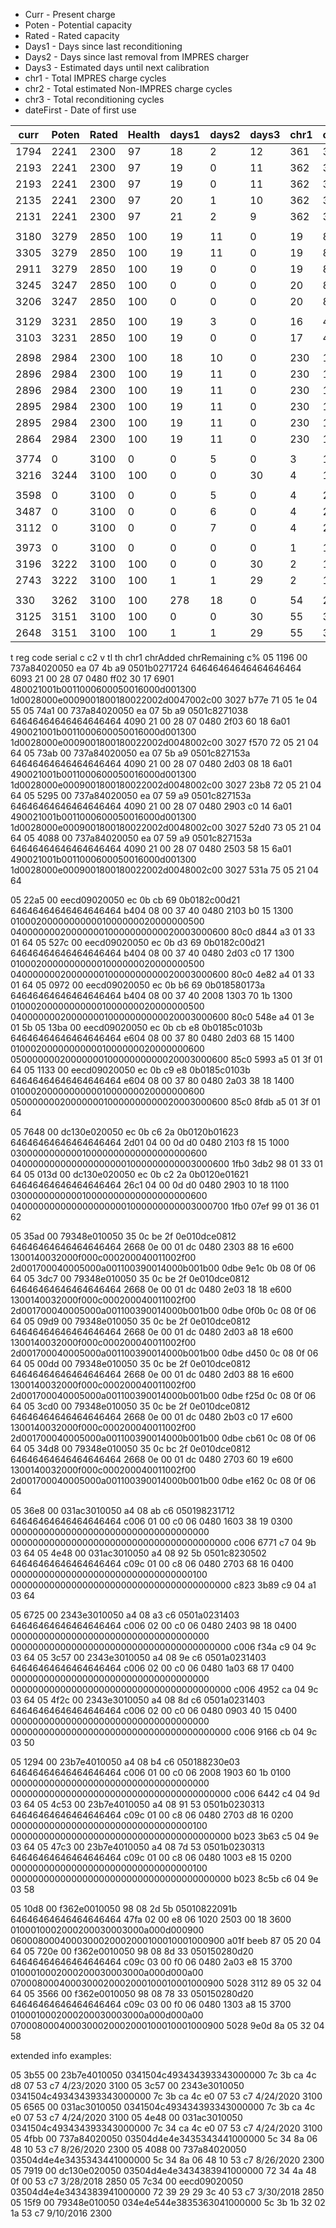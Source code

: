 - Curr - Present charge
- Poten - Potential capacity
- Rated - Rated capacity
- Days1 - Days since last reconditioning
- Days2 - Days since last removal from IMPRES charger
- Days3 - Estimated days until next calibration
- chr1 - Total IMPRES charge cycles
- chr2 - Total estimated Non-IMPRES charge cycles
- chr3 - Total reconditioning cycles
- dateFirst - Date of first use

|curr|Poten|Rated|Health|days1|days2|days3|chr1|chr2|chr3|serial |dateFirst|
|---     |---     |---     |---         |---         |---         |---         |---         |---         |---         |---             |---     |
|1794|2241|2300|97|18|2|12|361|33|13|500002847A73|8/26/2020|
|2193|2241|2300|97|19|0|11|362|33|13|500002847A73|8/26/2020|
|2193|2241|2300|97|19|0|11|362|33|13|500002847A73|8/26/2020|
|2135|2241|2300|97|20|1|10|362|33|13|500002847A73|8/26/2020|
|2131|2241|2300|97|21|2|9|362|33|13|500002847A73|8/26/2020|
||
|3180|3279|2850|100|19|11|0|19|8|5|50000209CDEE|3/30/2018|
|3305|3279|2850|100|19|11|0|19|8|5|50000209CDEE|3/30/2018|
|2911|3279|2850|100|19|0|0|19|8|5|50000209CDEE|3/30/2018|
|3245|3247|2850|100|0|0|0|20|8|6|50000209CDEE|3/30/2018|
|3206|3247|2850|100|0|0|0|20|8|5|50000209CDEE|3/30/2018|
||
|3129 |3231|2850|100|19|3|0|16|4|5|5000020E13DC|3/28/2018|
|3103|3231|2850|100|19|0|0|17|4|5|5000020E13DC|3/28/2018|
||
|2898|2984|2300|100|18|10|0|230|14|22|5000018E3479|9/10/2016|
|2896|2984|2300|100|19|11|0|230|14|22|5000018E3479|9/10/2016|
|2896|2984|2300|100|19|11|0|230|14|22|5000018E3479|9/10/2016|
|2895|2984|2300|100|19|11|0|230|14|22|5000018E3479|9/10/2016|
|2895|2984|2300|100|19|11|0|230|14|22|5000018E3479|9/10/2016|
|2864|2984|2300|100|19|11|0|230|14|22|5000018E3479|9/10/2016|
||
|3774|0|3100|0|0|5|0|3|1|0|500001C31A03|4/24/2020|
|3216|3244|3100|100|0|0|30|4|1|1|500001C31A03|4/24/2020|
||
|3598|0|3100|0|0|5|0|4|2|0|500001E34323|4/24/2020|
|3487|0|3100|0|0|6|0|4|2|0|500001E34323|4/24/2020|
|3112|0|3100|0|0|7|0|4|2|0|500001E34323|4/24/2020|
||
|3973|0|3100|0|0|0|0|1|1|0|500001E4B723|4/23/2020|
|3196|3222|3100|100|0|0|30|2|1|1|500001E4B723|4/23/2020|
|2743|3222|3100|100|1|1|29|2|1|1|500001E4B723|4/23/2020|
||
|330|3262|3100|100|278|18|0|54|2|5|500001E062F3|11/20/2019|
|3125|3151|3100|100|0|0|30|55|3|6|500001E062F3|11/20/2019|
|2648|3151|3100|100|1|1|29|55|3|6|500001E062F3|11/20/2019|

t  reg  code  serial           c                                           c2               v    tl th chr1 chrAdded                                 chrRemaining                                               c%
05 1196 00 737a84020050 ea 07 4b a9 0501b0271724 64646464646464646464 6093 21 00 28 07 0480 ff02 30 17 6901 480021001b0011000600050016000d001300 1d0028000e0009001800180022002d0047002c00 3027 b77e 71 05 1e 04 55
05 74a1 00 737a84020050 ea 07 5b a9 0501c8271038 64646464646464646464 4090 21 00 28 07 0480 2f03 60 18 6a01 490021001b0011000600050016000d001300 1d0028000e0009001800180022002d0048002c00 3027 f570 72 05 21 04 64
05 73ab 00 737a84020050 ea 07 5b a9 0501c827153a 64646464646464646464 4090 21 00 28 07 0480 2d03 08 18 6a01 490021001b0011000600050016000d001300 1d0028000e0009001800180022002d0048002c00 3027 23b8 72 05 21 04 64
05 5295 00 737a84020050 ea 07 59 a9 0501c827153a 64646464646464646464 4090 21 00 28 07 0480 2903 c0 14 6a01 490021001b0011000600050016000d001300 1d0028000e0009001800180022002d0048002c00 3027 52d0 73 05 21 04 64
05 4088 00 737a84020050 ea 07 59 a9 0501c827153a 64646464646464646464 4090 21 00 28 07 0480 2503 58 15 6a01 490021001b0011000600050016000d001300 1d0028000e0009001800180022002d0048002c00 3027 531a 75 05 21 04 64

05 22a5 00 eecd09020050 ec 0b cb 69 0b0182c00d21 64646464646464646464 b404 08 00 37 40 0480 2103 b0 15 1300 010002000000000001000000020000000500 0400000002000000010000000000020003000600 80c0 d844 a3 01 33 01 64
05 527c 00 eecd09020050 ec 0b d3 69 0b0182c00d21 64646464646464646464 b404 08 00 37 40 0480 2d03 c0 17 1300 010002000000000001000000020000000500 0400000002000000010000000000020003000600 80c0 4e82 a4 01 33 01 64
05 0972 00 eecd09020050 ec 0b b6 69 0b018580173a 64646464646464646464 b404 08 00 37 40 2008 1303 70 1b 1300 010002000000000001000000020000000500 0400000002000000010000000000020003000600 80c0 548e a4 01 3e 01 5b
05 13ba 00 eecd09020050 ec 0b cb e8 0b0185c0103b 64646464646464646464 e604 08 00 37 80 0480 2d03 68 15 1400 010002000000000001000000020000000600 0500000002000000010000000000020003000600 85c0 5993 a5 01 3f 01 64
05 1133 00 eecd09020050 ec 0b c9 e8 0b0185c0103b 64646464646464646464 e604 08 00 37 80 0480 2a03 38 18 1400 010002000000000001000000020000000600 0500000002000000010000000000020003000600 85c0 8fdb a5 01 3f 01 64

05 7648 00 dc130e020050 ec 0b c6 2a 0b0120b01623 64646464646464646464 2d01 04 00 0d d0 0480 2103 f8 15 1000 030000000000010000000000000000000600 0400000000000000000001000000000003000600 1fb0 3db2 98 01 33 01 64
05 013d 00 dc130e020050 ec 0b c2 2a 0b0120e01621 64646464646464646464 26c1 04 00 0d d0 0480 2903 10 18 1100 030000000000010000000000000000000600 0400000000000000000001000000000003000700 1fb0 07ef 99 01 36 01 62

05 35ad 00 79348e010050 35 0c be 2f 0e010dce0812 64646464646464646464 2668 0e 00 01 dc 0480 2303 88 16 e600 1300140032000f000c000200040011002f00 2d001700040005000a001100390014000b001b00 0dbe 9e1c 0b 08 0f 06 64
05 3dc7 00 79348e010050 35 0c be 2f 0e010dce0812 64646464646464646464 2668 0e 00 01 dc 0480 2e03 18 18 e600 1300140032000f000c000200040011002f00 2d001700040005000a001100390014000b001b00 0dbe 0f0b 0c 08 0f 06 64
05 09d9 00 79348e010050 35 0c be 2f 0e010dce0812 64646464646464646464 2668 0e 00 01 dc 0480 2d03 a8 18 e600 1300140032000f000c000200040011002f00 2d001700040005000a001100390014000b001b00 0dbe d450 0c 08 0f 06 64
05 00dd 00 79348e010050 35 0c be 2f 0e010dce0812 64646464646464646464 2668 0e 00 01 dc 0480 2d03 88 16 e600 1300140032000f000c000200040011002f00 2d001700040005000a001100390014000b001b00 0dbe f25d 0c 08 0f 06 64
05 3cd0 00 79348e010050 35 0c be 2f 0e010dce0812 64646464646464646464 2668 0e 00 01 dc 0480 2b03 c0 17 e600 1300140032000f000c000200040011002f00 2d001700040005000a001100390014000b001b00 0dbe cb61 0c 08 0f 06 64
05 34d8 00 79348e010050 35 0c bc 2f 0e010dce0812 64646464646464646464 2668 0e 00 01 dc 0480 2703 60 19 e600 1300140032000f000c000200040011002f00 2d001700040005000a001100390014000b001b00 0dbe e162 0c 08 0f 06 64

05 36e8 00 031ac3010050 a4 08 ab c6 050198231712 64646464646464646464 c006 01 00 c0 06 0480 1603 38 19 0300 000000000000000000000000000000000000 0000000000000000000000000000000000000000 c006 6771 c7 04 9b 03 64
05 4e48 00 031ac3010050 a4 08 92 5b 0501c8230502 64646464646464646464 c09c 01 00 c8 06 0480 2703 68 16 0400 000000000000000000000000000000000100 0000000000000000000000000000000000000000 c823 3b89 c9 04 a1 03 64

05 6725 00 2343e3010050 a4 08 a3 c6 0501a0231403 64646464646464646464 c006 02 00 c0 06 0480 2403 98 18 0400 000000000000000000000000000000000000 0000000000000000000000000000000000000000 c006 f34a c9 04 9c 03 64
05 3c57 00 2343e3010050 a4 08 9e c6 0501a0231403 64646464646464646464 c006 02 00 c0 06 0480 1a03 68 17 0400 000000000000000000000000000000000000 0000000000000000000000000000000000000000 c006 4952 ca 04 9c 03 64
05 4f2c 00 2343e3010050 a4 08 8d c6 0501a0231403 64646464646464646464 c006 02 00 c0 06 0480 0903 40 15 0400 000000000000000000000000000000000000 0000000000000000000000000000000000000000 c006 9166 cb 04 9c 03 50

05 1294 00 23b7e4010050 a4 08 b4 c6 050188230e03 64646464646464646464 c006 01 00 c0 06 2008 1903 60 1b 0100 000000000000000000000000000000000000 0000000000000000000000000000000000000000 c006 6442 c4 04 9d 03 64
05 4c53 00 23b7e4010050 a4 08 91 53 0501b0230313 64646464646464646464 c09c 01 00 c8 06 0480 2703 d8 16 0200 000000000000000000000000000000000100 0000000000000000000000000000000000000000 b023 3b63 c5 04 9e 03 64
05 47c3 00 23b7e4010050 a4 08 7d 53 0501b0230313 64646464646464646464 c09c 01 00 c8 06 0480 1003 e8 15 0200 000000000000000000000000000000000100 0000000000000000000000000000000000000000 b023 8c5b c6 04 9e 03 58

05 10d8 00 f362e0010050 98 08 2d 5b 05010822091b 64646464646464646464 47fa 02 00 e8 06 1020 2503 00 18 3600 0100010002000200030003000a000d000900 0600080004000300020002000100010001000900 a01f beeb 87 05 20 04 64
05 720e 00 f362e0010050 98 08 8d 33 050150280d20 64646464646464646464 c09c 03 00 f0 06 0480 2a03 e8 15 3700 0100010002000200030003000a000d000a00 0700080004000300020002000100010001000900 5028 3112 89 05 32 04 64
05 3566 00 f362e0010050 98 08 78 33 050150280d20 64646464646464646464 c09c 03 00 f0 06 0480 1303 a8 15 3700 0100010002000200030003000a000d000a00 0700080004000300020002000100010001000900 5028 9e0d 8a 05 32 04 58

extended info examples:

05 3b55 00 23b7e4010050 0341504c493434393343000000 7c 3b ca 4c d8 07 53 c7 4/23/2020 3100
05 3c57 00 2343e3010050 0341504c493434393343000000 7c 3b ca 4c e0 07 53 c7 4/24/2020 3100
05 6565 00 031ac3010050 0341504c493434393343000000 7c 3b ca 4c e0 07 53 c7 4/24/2020 3100
05 4e48 00 031ac3010050 0341504c493434393343000000 7c 34 ca 4c e0 07 53 c7 4/24/2020 3100
05 4fbb 00 737a84020050 03504d4e4e3435343441000000 5c 34 8a 06 48 10 53 c7 8/26/2020 2300
05 4088 00 737a84020050 03504d4e4e3435343441000000 5c 34 8a 06 48 10 53 c7 8/26/2020 2300
05 7919 00 dc130e020050 03504d4e4e3434383941000000 72 34 4a 48 0f 00 53 c7 3/28/2018 2850
05 7c34 00 eecd09020050 03504d4e4e3434383941000000 72 39 29 29 3c 40 53 c7 3/30/2018 2850
05 15f9 00 79348e010050 034e4e544e3835363041000000 5c 3b 1b 32 02 1a 53 c7 9/10/2016 2300